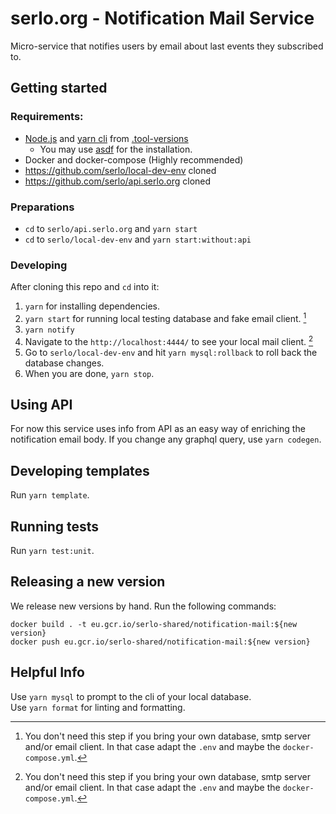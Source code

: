 # serlo.org - Notification Mail Service

Micro-service that notifies users by email about last events they subscribed to.

## Getting started

### Requirements:

- [Node.js](https://nodejs.org) and [yarn cli](https://yarnpkg.com/cli/) from [.tool-versions](.tool-versions)
  - You may use [asdf](https://asdf-vm.com/) for the installation.
- Docker and docker-compose (Highly recommended)
- https://github.com/serlo/local-dev-env cloned
- https://github.com/serlo/api.serlo.org cloned

### Preparations

- `cd` to `serlo/api.serlo.org` and `yarn start`
- `cd` to `serlo/local-dev-env` and `yarn start:without:api`

### Developing

After cloning this repo and `cd` into it:

1. `yarn` for installing dependencies.
2. `yarn start` for running local testing database and fake email client. [^1]
3. `yarn notify`
4. Navigate to the `http://localhost:4444/` to see your local mail client. [^1]
5. Go to `serlo/local-dev-env` and hit `yarn mysql:rollback` to roll back the database changes.
6. When you are done, `yarn stop`.

[^1]: You don't need this step if you bring your own database, smtp server and/or email client. In that case adapt the `.env` and maybe the `docker-compose.yml`.

## Using API

For now this service uses info from API as an easy way of enriching the notification email body.
If you change any graphql query, use `yarn codegen`.

## Developing templates

Run `yarn template`.

## Running tests

<!-- For e2e testing you need to have `yarn start`ed, with the database in the original state (use `yarn mysql:rollback`). -->

Run `yarn test:unit`.

## Releasing a new version

We release new versions by hand. Run the following commands:

```
docker build . -t eu.gcr.io/serlo-shared/notification-mail:${new version}
docker push eu.gcr.io/serlo-shared/notification-mail:${new version}
```

## Helpful Info

Use `yarn mysql` to prompt to the cli of your local database.  
Use `yarn format` for linting and formatting.

<!-- By default, it will use the Serlo's staging API. If you prefer to use a local API, start it and set it in `.env`. -->
